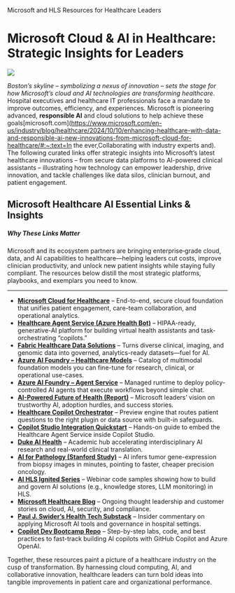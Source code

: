 Microsoft and HLS Resources for Healthcare Leaders



# Microsoft Cloud & AI in Healthcare: Strategic Insights for Leaders

![](X:\code\copilot-dev-bootcamp\c557489f-8f0a-4eb6-9d10-b65a68e3eaa0.png)

*Boston’s skyline – symbolizing a nexus of innovation – sets the stage for how Microsoft’s cloud and AI technologies are transforming healthcare.* Hospital executives and healthcare IT professionals face a mandate to improve outcomes, efficiency, and experiences. Microsoft is pioneering advanced, **responsible AI** and cloud solutions to help achieve these goals[microsoft.com](https://www.microsoft.com/en-us/industry/blog/healthcare/2024/10/10/enhancing-healthcare-with-data-and-responsible-ai-new-innovations-from-microsoft-cloud-for-healthcare/#:~:text=In the ever,Collaborating with industry experts and). The following curated links offer strategic insights into Microsoft’s latest healthcare innovations – from secure data platforms to AI-powered clinical assistants – illustrating how technology can empower leadership, drive innovation, and tackle challenges like data silos, clinician burnout, and patient engagement.

## Microsoft Healthcare AI Essential Links & Insights

##### Why These Links Matter

Microsoft and its ecosystem partners are bringing enterprise‐grade cloud, data, and AI capabilities to healthcare—helping leaders cut costs, improve clinician productivity, and unlock new patient insights while staying fully compliant. The resources below distill the most strategic platforms, playbooks, and exemplars you need to know.

------

- **[Microsoft Cloud for Healthcare](https://www.microsoft.com/en-us/industry/health/microsoft-cloud-for-healthcare)** – End-to-end, secure cloud foundation that unifies patient engagement, care-team collaboration, and operational analytics.
- **[Healthcare Agent Service (Azure Health Bot)](https://learn.microsoft.com/en-us/azure/health-bot/overview)** – HIPAA-ready, generative-AI platform for building virtual health assistants and task-orchestrating “copilots.”
- **[Fabric Healthcare Data Solutions](https://learn.microsoft.com/en-us/industry/healthcare/healthcare-data-solutions/overview)** – Turns diverse clinical, imaging, and genomic data into governed, analytics-ready datasets—fuel for AI.
- **[Azure AI Foundry – Healthcare Models](https://learn.microsoft.com/en-us/azure/ai-foundry/how-to/healthcare-ai/healthcare-ai-models)** – Catalog of multimodal foundation models you can fine-tune for research, clinical, or operational use-cases.
- **[Azure AI Foundry – Agent Service](https://learn.microsoft.com/en-us/azure/ai-services/agents/overview)** – Managed runtime to deploy policy-controlled AI agents that execute workflows beyond simple chat.
- **[AI-Powered Future of Health (Report)](https://www.microsoft.com/en-us/industry/blog/healthcare/2025/05/09/the-ai-powered-future-of-health-insights-from-microsoft-leaders/)** – Microsoft leaders’ vision on trustworthy AI, adoption hurdles, and success stories.
- **[Healthcare Copilot Orchestrator](https://learn.microsoft.com/en-us/azure/health-bot/copilot/orchestrator)** – Preview engine that routes patient questions to the right plugin or data source with built-in safeguards.
- **[Copilot Studio Integration Quickstart](https://learn.microsoft.com/en-us/azure/health-bot/quickstart-copilot-studio-integration)** – Hands-on guide to embed the Healthcare Agent Service inside Copilot Studio.
- **[Duke AI Health](https://aihealth.duke.edu/)** – Academic hub accelerating interdisciplinary AI research and real-world clinical translation.
- **[AI for Pathology (Stanford Study)](https://techcommunity.microsoft.com/discussions/heathcareandlifesciences/ai-powered-tool-predicts-gene-activity-in-cancer-cells-from-biopsy-images/4298316)** – AI infers tumor gene-expression from biopsy images in minutes, pointing to faster, cheaper precision oncology.
- **[AI HLS Ignited Series](https://github.com/microsoft/aihlsIgnited/)** – Webinar code samples showing how to build and govern AI solutions (e.g., knowledge stores, LLM monitoring) in HLS.
- **[Microsoft Healthcare Blog](https://www.microsoft.com/en-us/industry/blog/healthcare)** – Ongoing thought leadership and customer stories on cloud, AI, security, and compliance.
- **[Paul J. Swider’s Health Tech Substack](https://pauljswider.substack.com/)** – Insider commentary on applying Microsoft AI tools and governance in hospital settings.
- **[Copilot Dev Bootcamp Repo](https://github.com/realactivity/copilot-dev-bootcamp)** – Step-by-step labs, code, and best practices to fast-track building AI copilots with GitHub Copilot and Azure OpenAI.

Together, these resources paint a picture of a healthcare industry on the cusp of transformation. By harnessing cloud computing, AI, and collaborative innovation, healthcare leaders can turn bold ideas into tangible improvements in patient care and organizational performance.